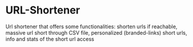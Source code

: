 # URL-Shortener
Url shortener that offers some functionalities: shorten urls if reachable, massive url short through CSV file, personalized (branded-links) short urls, info and stats of the short url access
